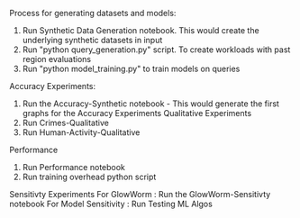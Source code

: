 Process for generating datasets and models:
1. Run Synthetic Data Generation notebook. This would create the underlying synthetic datasets in input
2. Run "python query_generation.py" script. To create workloads with past region evaluations
3. Run "python model_training.py" to train models on queries

Accuracy Experiments:
1. Run the Accuracy-Synthetic notebook - This would generate the first graphs 
for the Accuracy Experiments
Qualitative Experiments
1. Run Crimes-Qualitative
2. Run Human-Activity-Qualitative

Performance 
1. Run Performance notebook
2. Run training overhead python script

Sensitivty Experiments
For GlowWorm : Run the GlowWorm-Sensitivty notebook
For Model Sensitivity : Run Testing ML Algos
